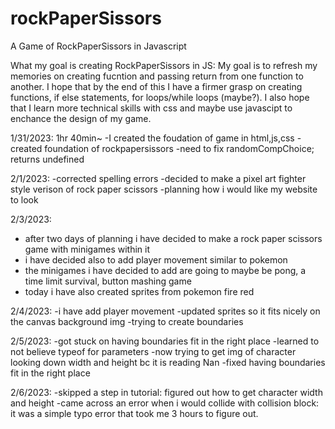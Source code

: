# rockPaperSissors
A Game of RockPaperSissors in Javascript

What my goal is creating RockPaperSissors in JS:
    My goal is to refresh my memories on creating fucntion and passing return from one function to another. I hope that by the end of this I have a firmer grasp on creating functions, if else statements, for loops/while loops (maybe?). I also hope that I learn more technical skills with css and maybe use javascipt to enchance the design of my game.
 
 1/31/2023: 1hr 40min~
    -I created the foudation of game in html,js,css
    -created foundation of rockpapersissors
    -need to fix randomCompChoice; returns undefined

2/1/2023:
   -corrected spelling errors
   -decided to make a pixel art fighter style verison of rock paper scissors
   -planning how i would like my website to look

2/3/2023:
   - after two days of planning i have decided to make a rock paper scissors game with minigames within it
   - i have decided also to add player movement similar to pokemon
   - the minigames i have decided to add are going to maybe be pong, a time limit survival, button mashing game
   - today i have also created sprites from pokemon fire red

2/4/2023:
   -i have add player movement
   -updated sprites so it fits nicely on the canvas background img
   -trying to create boundaries

2/5/2023:
   -got stuck on having boundaries fit in the right place
   -learned to not believe typeof for parameters
   -now trying to get img of character looking down width and height bc it is reading Nan
   -fixed having boundaries fit in the right place

2/6/2023:
   -skipped a step in tutorial: figured out how to get character width and height
   -came across an error when i would collide with collision block: it was a simple typo error that took me 3 hours to figure out.